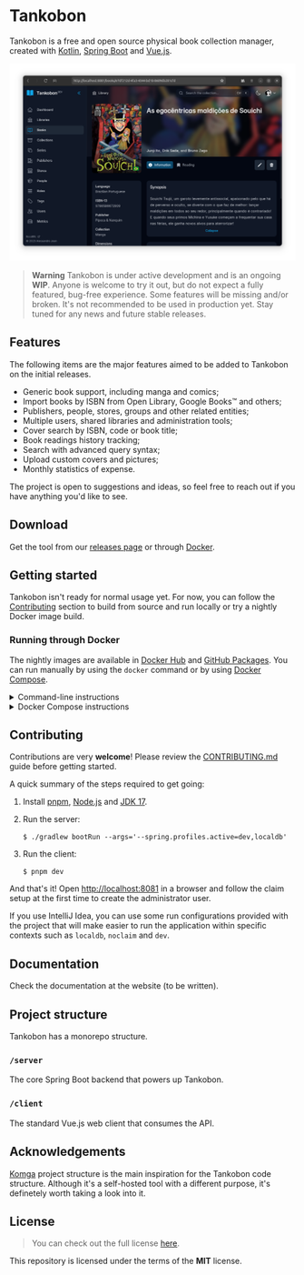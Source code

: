 # Tankobon

Tankobon is a free and open source physical book collection manager,
created with [Kotlin], [Spring Boot] and [Vue.js].

<p align="center">
  <picture style="width: 90%">
    <source media="(prefers-color-scheme: dark)" srcset="./.github/images/book-demo-img-dark.png">
    <source media="(prefers-color-scheme: light)" srcset="./.github/images/book-demo-img-light.png">
    <img alt="Screenshot of Tankobon" src="./.github/images/book-demo-img-dark.png">
  </picture>
</p>

> **Warning**
> Tankobon is under active development and is an ongoing **WIP**.
> Anyone is welcome to try it out, but do not expect a fully featured,
> bug-free experience. Some features will be missing and/or broken.
> It's not recommended to be used in production yet. Stay tuned
> for any news and future stable releases.

[Kotlin]: https://kotlinlang.org/
[Spring Boot]: https://spring.io/
[Vue.js]: https://vuejs.org/

## Features

The following items are the major features aimed to be added to
Tankobon on the initial releases.

- Generic book support, including manga and comics;
- Import books by ISBN from Open Library, Google Books™ and others;
- Publishers, people, stores, groups and other related entities;
- Multiple users, shared libraries and administration tools;
- Cover search by ISBN, code or book title;
- Book readings history tracking;
- Search with advanced query syntax;
- Upload custom covers and pictures;
- Monthly statistics of expense.

The project is open to suggestions and ideas, so feel free
to reach out if you have anything you'd like to see.

## Download

Get the tool from our [releases page] or through [Docker].

[releases page]: https://github.com/alessandrojean/tankobon
[Docker]: #running-through-docker

## Getting started

Tankobon isn't ready for normal usage yet. For now, you can follow the
[Contributing] section to build from source and run locally or try a
nightly Docker image build.

[Contributing]: #contributing

### Running through Docker

The nightly images are available in [Docker Hub] and [GitHub Packages].
You can run manually by using the `docker` command or by using [Docker Compose].

<details>
  <summary>Command-line instructions</summary>

  1. Pull the Docker image from GitHub Packages.

     ```console
     $ docker pull alessandrojean/tankobon:nightly
     ```

     If you want to use the image from [GitHub Packages], use the command below instead.

     ```console
     $ docker pull ghcr.io/alessandrojean/tankobon:nightly
     ```
  2. Start a Docker container in detached mode.

     ```console
     $ docker run -d \
         -p 25565:8080 \
         -v /path/to/user_home/.tankobon:/root/.tankobon \
         alessandrojean/tankobon:nightly
     ```
  3. Open http://localhost:25565 on a browser and proceed with the claim setup
     to create the first administrator user.
</details>

<details>
  <summary>Docker Compose instructions</summary>

  Using a Docker Compose file such as the example provided below will
  allow you to change additional settings such as mapping volumes to
  have access to the database if needed.

  1. Create a `docker-compose.yml` file.

     ```yaml
     version: '3.9'
     services:
       tankobon:
         # To use the GitHub Packages image, use the line below instead.
         # image: ghcr.io/alessandrojean/tankobon:nightly
         image: alessandrojean/tankobon:nightly
         ports:
           # Tankobon will be available at port 25565.
           - '25565:8080'
         volumes:
           # The app files will be available outside the container.
           - /path/to/user_home/.tankobon:/root/.tankobon
     ```
  2. Start a Docker container in detached mode.

     ```console
     $ docker-compose up -d
     ```
  3. Open http://localhost:25565 on a browser and proceed with the claim setup
     to create the first administrator user.
</details>

[Docker Hub]: https://hub.docker.com/r/alessandrojean/tankobon
[GitHub Packages]: https://github.com/alessandrojean/tankobon/pkgs/container/tankobon
[Docker Compose]: https://docs.docker.com/compose/

## Contributing

Contributions are very **welcome**! Please review the [CONTRIBUTING.md]
guide before getting started.

A quick summary of the steps required to get going:

1. Install [pnpm], [Node.js] and [JDK 17].
2. Run the server:

   ```console
   $ ./gradlew bootRun --args='--spring.profiles.active=dev,localdb'
   ```
3. Run the client:

   ```console
   $ pnpm dev
   ```

And that's it! Open [http://localhost:8081](http://localhost:8081) in a browser
and follow the claim setup at the first time to create the administrator user.

If you use IntelliJ Idea, you can use some run configurations provided with
the project that will make easier to run the application within specific
contexts such as `localdb`, `noclaim` and `dev`.

[pnpm]: https://pnpm.io/
[Node.js]: https://nodejs.org/
[JDK 17]: https://openjdk.org/projects/jdk/17/
[CONTRIBUTING.md]: CONTRIBUTING.md

## Documentation

Check the documentation at the website (to be written).

## Project structure

Tankobon has a monorepo structure.

### `/server`

The core Spring Boot backend that powers up Tankobon.

### `/client`

The standard Vue.js web client that consumes the API.

## Acknowledgements

[Komga] project structure is the main inspiration for the Tankobon
code structure. Although it's a self-hosted tool with a different
purpose, it's definetely worth taking a look into it.

[Komga]: https://github.com/gotson/komga/

## License

> You can check out the full license [here](LICENSE).

This repository is licensed under the terms of the **MIT** license.

